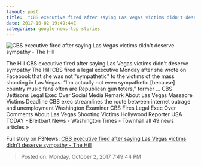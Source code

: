 ```yaml
---
layout: post
title:  "CBS executive fired after saying Las Vegas victims didn't deserve sympathy - The Hill"
date: 2017-10-02 19:49:44Z
categories: google-news-top-stories
---
```


![CBS executive fired after saying Las Vegas victims didn't deserve sympathy - The Hill](http://thehill.com/sites/default/files/lasvegas14_100217getty.jpg)

The Hill CBS executive fired after saying Las Vegas victims didn't deserve sympathy The Hill CBS fired a legal executive Monday after she wrote on Facebook that she was not "sympathetic" to the victims of the mass shooting in Las Vegas. “I'm actually not even sympathetic [because] country music fans often are Republican gun toters," former ... CBS Jettisons Legal Exec Over Social Media Remark About Las Vegas Massacre Victims Deadline CBS exec streamlines the route between internet outrage and unemployment Washington Examiner CBS Fires Legal Exec Over Comments About Las Vegas Shooting Victims Hollywood Reporter USA TODAY - Breitbart News - Washington Times - Townhall all 49 news articles »


Full story on F3News: [CBS executive fired after saying Las Vegas victims didn't deserve sympathy - The Hill](http://www.f3nws.com/n/QDmSyC)

> Posted on: Monday, October 2, 2017 7:49:44 PM
